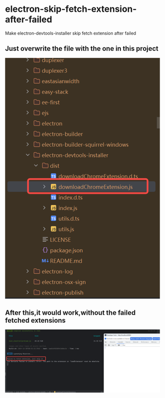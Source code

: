 # electron-skip-fetch-extension-after-failed
Make electron-devtools-installer  skip fetch extension after failed
## Just overwrite the file with the one in this project
![Step](https://github.com/zoyopo/electron-skip-fetch-extension-after-failed/blob/master/screenshot-20241230-164938.png)
## After this,it would work,without the failed fetched extensions
![Result](https://github.com/zoyopo/electron-skip-fetch-extension-after-failed/blob/master/screenshot-20241230-165310.png)
